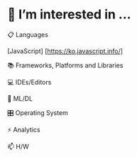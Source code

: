 # 👯 I’m interested in ...

📋 Languages

[JavaScript] [https://ko.javascript.info/]



📚 Frameworks, Platforms and Libraries


💻 IDEs/Editors



🍗 ML/DL



🎛️ Operating System



⚡ Analytics



📫 H/W
 
 
